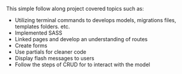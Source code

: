 This simple follow along project covered topics such as:

* Utilizing terminal commands to develops models, migrations files, templates folders. etc.
* Implemented SASS 
* Linked pages and develop an understanding of routes
* Create forms 
* Use partials for cleaner code
* Display flash messages to users
* Follow the steps of CRUD for to interact with the model